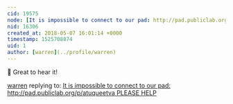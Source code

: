 ```yaml
---
cid: 19575
node: [It is impossible to connect to our pad: http://pad.publiclab.org/p/atuqueetva PLEASE HELP](../notes/urijosa/05-07-2018/it-is-impossible-to-connect-to-our-pad-http-pad-publiclab-org-p-atuqueetva-please-help)
nid: 16306
created_at: 2018-05-07 16:01:14 +0000
timestamp: 1525708874
uid: 1
author: [warren](../profile/warren)
---
```


🙌 Great to hear it!

[warren](../profile/warren) replying to: [It is impossible to connect to our pad: http://pad.publiclab.org/p/atuqueetva PLEASE HELP](../notes/urijosa/05-07-2018/it-is-impossible-to-connect-to-our-pad-http-pad-publiclab-org-p-atuqueetva-please-help)

